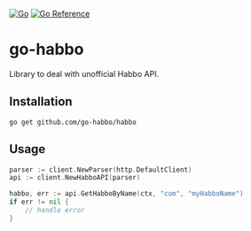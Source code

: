 [![Go](https://github.com/gerbenjacobs/go-habbo/actions/workflows/go.yml/badge.svg)](https://github.com/gerbenjacobs/go-habbo/actions/workflows/go.yml)
[![Go Reference](https://pkg.go.dev/badge/github.com/gerbenjacobs/go-habbo.svg)](https://pkg.go.dev/github.com/gerbenjacobs/go-habbo)

# go-habbo

Library to deal with unofficial Habbo API.

## Installation

    go get github.com/go-habbo/habbo

## Usage

```go
parser := client.NewParser(http.DefaultClient)
api := client.NewHabboAPI(parser)

habbo, err := api.GetHabboByName(ctx, "com", "myHabboName")
if err != nil {
    // handle error
}
```
